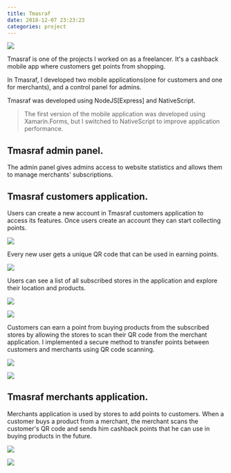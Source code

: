 ```yaml
---
title: Tmasraf
date: 2018-12-07 23:23:23
categories: project
---
```


![](https://cdn.jsdelivr.net/gh/abozanona/abozanona.me@1.0.5/images/projects/tmasraf/tmasraf-splash-screen.png)

Tmasraf is one of the projects I worked on as a freelancer. It's a cashback mobile app where customers get points from shopping. <!--more-->

In Tmasraf, I developed two mobile applications(one for customers and one for merchants), and a control panel for admins.

Tmasraf was developed using NodeJS\[Express\] and NativeScript.

> The first version of the mobile application was developed using Xamarin.Forms, but I switched to NativeScript to improve application performance.

## Tmasraf admin panel.

The admin panel gives admins access to website statistics and allows them to manage merchants' subscriptions.

## Tmasraf customers application.

Users can create a new account in Tmasraf customers application to access its features. Once users create an account they can start collecting points.

![](https://cdn.jsdelivr.net/gh/abozanona/abozanona.me@1.0.5/images/projects/tmasraf/tmasraf-user-profile.png)

Every new user gets a unique QR code that can be used in earning points.

![](https://cdn.jsdelivr.net/gh/abozanona/abozanona.me@1.0.5/images/projects/tmasraf/tmasraf-user-home.png)

Users can see a list of all subscribed stores in the application and explore their location and products.

![](https://cdn.jsdelivr.net/gh/abozanona/abozanona.me@1.0.5/images/projects/tmasraf/tmasraf-user-menu.png)

![](https://cdn.jsdelivr.net/gh/abozanona/abozanona.me@1.0.5/images/projects/tmasraf/tmasraf-user-stores.png)

Customers can earn a point from buying products from the subscribed stores by allowing the stores to scan their QR code from the merchant application. I implemented a secure method to transfer points between customers and merchants using QR code scanning.

![](https://cdn.jsdelivr.net/gh/abozanona/abozanona.me@1.0.5/images/projects/tmasraf/tmasraf-user-points.png)

![](https://cdn.jsdelivr.net/gh/abozanona/abozanona.me@1.0.5/images/projects/tmasraf/tmasraf-savings.png)

## Tmasraf merchants application.

Merchants application is used by stores to add points to customers. When a customer buys a product from a merchant, the merchant scans the customer's QR code and sends him cashback points that he can use in buying products in the future.

![](https://cdn.jsdelivr.net/gh/abozanona/abozanona.me@1.0.5/images/projects/tmasraf/tmasraf-store-scan-code.png)

![](https://cdn.jsdelivr.net/gh/abozanona/abozanona.me@1.0.5/images/projects/tmasraf/tmasraf-store-sell.png)
